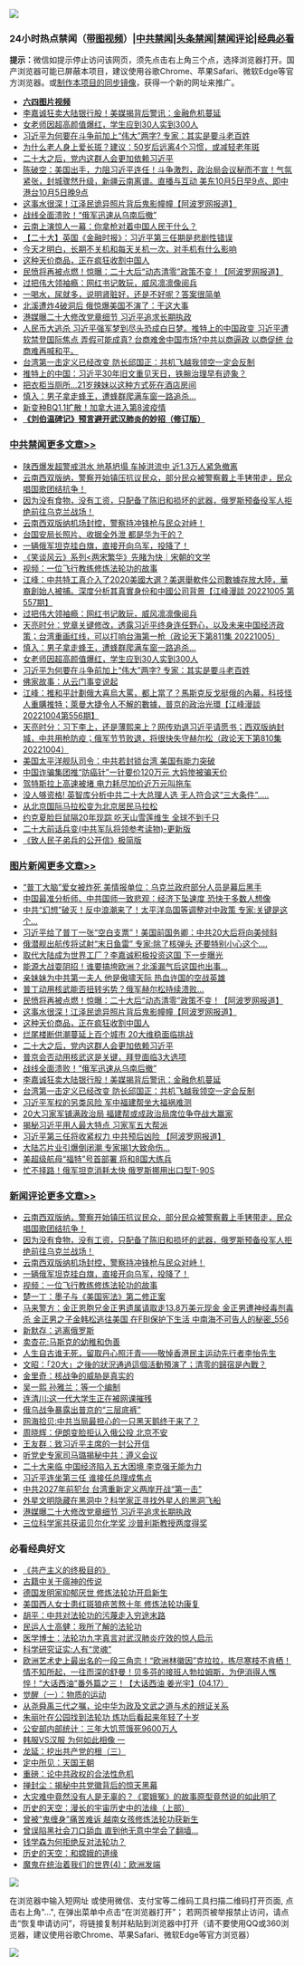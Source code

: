 ![](https://raw.githubusercontent.com/jsvpn/jsproxy/dev/64photo/fqnews-qr.jpg)

<div id="tt">
<h3>24小时热点禁闻（<a href="https://aaa.v2dns.tk/?QAjUl=BgRp5UNKRn&T5Vk=fPVH&Q59Ab=WxGE" target="_blank">带图视频</a>）|<a href="#%E4%B8%AD%E5%85%B1%E7%A6%81%E9%97%BB%E6%9B%B4%E5%A4%9A%E6%96%87%E7%AB%A0">中共禁闻</a>|<a href="#%E5%9B%BE%E7%89%87%E6%96%B0%E9%97%BB%E6%9B%B4%E5%A4%9A%E6%96%87%E7%AB%A0">头条禁闻</a>|<a href="#%E6%96%B0%E9%97%BB%E8%AF%84%E8%AE%BA%E6%9B%B4%E5%A4%9A%E6%96%87%E7%AB%A0">禁闻评论|<a href="#%E5%BF%85%E7%9C%8B%E7%BB%8F%E5%85%B8%E5%A5%BD%E6%96%87">经典必看</a></h3>
<div><b>提示：</b>微信如提示停止访问该网页，须先点击右上角三个点，选择浏览器打开。国产浏览器可能已屏蔽本项目，建议使用谷歌Chrome、苹果Safari、微软Edge等官方浏览器。或<a href="%E5%88%B6%E4%BD%9Cgit%E7%A6%81%E9%97%BB%E9%95%9C%E5%83%8F.md">制作本项目的同步镜像</a>，获得一个新的网址来推广。</div>
<ul>
<li><b><a href="http://d2.v2rss.gq/64.mp4" target="_blank">六四图片视频</a></b></li>
<li><a href="/topimagenews/20221005/1793492.md">李嘉诚狂卖大陆银行股！美媒揭背后警讯：金融危机蔓延</a></li>
<li><a href="/cbnews/20221006/1793636.md">女老师因超高颜值爆红，学生应到30人实到300人</a></li>
<li><a href="/cbnews/20221005/1793459.md">习近平为何要在斗争前加上“伟大”两字? 专家：其实是要斗老百姓</a></li>
<li><a href="/lifebaike/20221005/1793453.md">为什么老人身上爱长斑？建议：50岁后远离4个习惯，或减轻老年斑</a></li>
<li><a href="/topimagenews/20221006/1793635.md">二十大之后，党内这群人会更加依赖习近平</a></li>
<li><a href="/sohnews/20221005/1793505.md">陈破空：美国出手，力阻习近平连任！斗争激烈，政治局会议秘而不宣！气氛紧张，封城骤然升级，新疆云南离谱。直播与互动 美东10月5日早9点、即中港台10月5日晚9点</a></li>
<li><a href="/topimagenews/20221006/1793766.md">这事水很深！江泽民诡异照片背后鬼影幢幢【阿波罗网报道】</a></li>
<li><a href="/topimagenews/20221006/1793603.md">战线全面溃败！“俄军迅速从乌南后撤”</a></li>
<li><a href="/cnnews/20221006/1793686.md">云南上演惊人一幕：你拿枪对着中国人民干什么？</a></li>
<li><a href="/headline/20221005/1793472.md">【二十大】英国《金融时报》：习近平第三任期是悲剧性错误</a></li>
<li><a href="/lifebaike/20221005/1793434.md">今天才明白，长期不关机和每天关机一次，对手机有什么影响</a></li>
<li><a href="/topimagenews/20221006/1793744.md">这种天价商品，正在疯狂收割中国人</a></li>
<li><a href="/topimagenews/20221006/1793803.md">民愤将再被点燃！惊曝：二十大后“动态清零”政策不变！【阿波罗网报道】</a></li>
<li><a href="/cbnews/20221006/1793787.md">过把伟大领袖瘾：网红书记敢玩，威风凛凛像阅兵</a></li>
<li><a href="/health/20221005/1793461.md">一喝水，尿就多，说明肾脏好，还是不好呢？答案很简单</a></li>
<li><a href="/cnnews/20221005/1793539.md">北溪遭炸4破洞后 俄惊爆美国不演了：干这大事</a></li>
<li><a href="/comments/20221006/1793651.md">港媒曝二十大修改党章细节 习近平追求长期执政</a></li>
<li><a href="/sohnews/20221005/1793502.md">人民币大逃杀 习近平强军梦到尽头恐成白日梦。推特上的中国政变 习近平遭软禁登国际焦点 弄假可能成真? 台商难舍中国市场?中共以商逼政 以商促统 台商难再喊和平。</a></li>
<li><a href="/topimagenews/20221005/1793458.md">台湾第一击定义已经改变 防长邱国正：共机飞越我领空一定会反制</a></li>
<li><a href="/headline/20221006/1793618.md">推特上的中国：习近平30年旧文重见天日，铁腕治理早有迹象？</a></li>
<li><a href="/worldnews/20221006/1793639.md">把衣柜当厕所…21岁辣妹以这种方式死在酒店房间</a></li>
<li><a href="/cbnews/20221006/1793637.md">慎入：男子拿走蜂王，遭蜂群爬满车窗一路追杀…</a></li>
<li><a href="/cnnews/20221006/1793624.md">新变种BQ1.1扩散！加拿大进入第8波疫情</a></li>
<li><b><a href="/comments/20200207/1272816.md" target="_blank">《刘伯温碑记》预言避开武汉肺炎的妙招（修订版）</a></b></li>
</ul>
</div>

<div class="catlist">
<h3><a href="/cbnews/" target="_blank">中共禁闻</a><span><a href="/cbnews/" target="_blank" rel="nofollow">更多文章>></a></span></h3>
<ul>
<li><a href="/cbnews/20221006/1793862.md" target="_blank">陕西爆发超警戒洪水 地基坍塌 车掉洪流中 近1.3万人紧急撤离</a></li>
<li><a href="/comments/20221006/1793852.md" target="_blank">云南西双版纳，警察开始镇压抗议民众，部分民众被警察戴上手铐带走，民众唱国歌团结抗争！</a></li>
<li><a href="/comments/20221006/1793845.md" target="_blank">因为没有食物，没有工资，只配备了陈旧和损坏的武器，俄罗斯预备役军人拒绝前往乌克兰战场！</a></li>
<li><a href="/comments/20221006/1793844.md" target="_blank">云南西双版纳机场封控，警察持冲锋枪与民众对峙！</a></li>
<li><a href="/cbnews/20221006/1793843.md" target="_blank">台国安局长照片、收据全外泄 都是华为干的？</a></li>
<li><a href="/comments/20221006/1793832.md" target="_blank">一辆俄军坦克挂白旗，直接开向乌军，投降了！</a></li>
<li><a href="/cbnews/20221006/1789259.md" target="_blank">《笑谈风云》系列<两宋繁华》先睹为快｜宋朝的文学</a></li>
<li><a href="/comments/20221006/1793534.md" target="_blank">视频：一位飞行教练修炼法轮功的故事</a></li>
<li><a href="/cbnews/20221006/1793814.md" target="_blank">江峰：中共特工真介入了2020美國大選？美選舉軟件公司數據存放大陸，華裔創始人被捕。深度分析其真實身份和中國公司背景【江峰漫談 20221005 第557期】</a></li>
<li><a href="/cbnews/20221006/1793787.md" target="_blank">过把伟大领袖瘾：网红书记敢玩，威风凛凛像阅兵</a></li>
<li><a href="/cbnews/20221006/1793764.md" target="_blank">天亮时分：党章关键修改，透露习近平终身连任野心，以及未来中国经济政策；台湾重画红线，可以打响台海第一枪（政论天下第811集 20221005）</a></li>
<li><a href="/cbnews/20221006/1793637.md" target="_blank">慎入：男子拿走蜂王，遭蜂群爬满车窗一路追杀…</a></li>
<li><a href="/cbnews/20221006/1793636.md" target="_blank">女老师因超高颜值爆红，学生应到30人实到300人</a></li>
<li><a href="/cbnews/20221005/1793459.md" target="_blank">习近平为何要在斗争前加上“伟大”两字? 专家：其实是要斗老百姓</a></li>
<li><a href="/comments/20221005/1793428.md" target="_blank">佛家故事：从云门事变说起</a></li>
<li><a href="/cbnews/20221005/1793404.md" target="_blank">江峰：推和平計劃俄大喜烏大罵，都上當了？馬斯克反戈挺俄的內幕，科技怪人重購推特；萊曼大捷令人不解的數據，普京的政治光環【江峰漫談20221004第556期】</a></li>
<li><a href="/cbnews/20221005/1793289.md" target="_blank">天亮时分：习下李上，还是薄熙来上？网传劝退习近平请愿书；西双版纳封城，中共用枪防疫；俄军节节败退，将很快失守赫尔松（政论天下第810集 20221004）</a></li>
<li><a href="/cbnews/20221005/1793266.md" target="_blank">美国太平洋舰队司令：中共若封锁台湾 美国有能力突破</a></li>
<li><a href="/cbnews/20221005/1793265.md" target="_blank">中国诈骗集团推“防癌针”一针要价120万元 大妈惨被骗天价</a></li>
<li><a href="/cbnews/20221005/1793205.md" target="_blank">驾特斯拉上高速被堵 电力耗尽加价近万元叫拖车</a></li>
<li><a href="/cbnews/20221005/1793134.md" target="_blank">没人够资格! 英智库分析中共二十大总理人选 无人符合这“三大条件”&#8230;..</a></li>
<li><a href="/cbnews/20221005/1793117.md" target="_blank">从北京国际马拉松变为北京居民马拉松</a></li>
<li><a href="/cbnews/20221004/1793068.md" target="_blank">约克夏脸巨鼠隔20年现踪 吃天山雪莲维生 全球不到千只</a></li>
<li><a href="/cbnews/20221004/1793040.md" target="_blank">二十大前话兵变(中共军队将领参考读物)-更新版</a></li>
<li><a href="/cbnews/20221004/1793035.md" target="_blank">《致人民子弟兵的公开信》极简版</a></li>

</ul>
</div>
<div class="catlist">
<h3><a href="/topimagenews/" target="_blank">图片新闻</a><span><a href="/topimagenews/" target="_blank" rel="nofollow">更多文章>></a></span></h3>
<ul>
<li><a href="/topimagenews/20221006/1793880.md" target="_blank">“普丁大脑”爱女被炸死 美情报单位：乌克兰政府部分人员是幕后黑手</a></li>
<li><a href="/topimagenews/20221006/1793879.md" target="_blank">中国最准分析师、中共国师一致悲观：经济下坠速度 恐快于多数人想像</a></li>
<li><a href="/topimagenews/20221006/1793857.md" target="_blank">中共“幻想”破灭！反中浪潮来了！太平洋岛国等调整对中政策 专家:关键是这个…</a></li>
<li><a href="/topimagenews/20221006/1793856.md" target="_blank">习近平给了普丁一张“空白支票”！美国前国务卿：中共20大后将向美倾斜</a></li>
<li><a href="/topimagenews/20221006/1793851.md" target="_blank">俄潜舰出航传将试射“末日鱼雷” 专家:除了核弹头 还要特别小心这个….</a></li>
<li><a href="/topimagenews/20221006/1793850.md" target="_blank">取代大陆成为世界工厂？李嘉诚积极投资这国 下一步曝光</a></li>
<li><a href="/topimagenews/20221006/1793830.md" target="_blank">能源大战耍阴招！谁要搞垮欧洲？北溪漏气后这国也出事…</a></li>
<li><a href="/topimagenews/20221006/1793823.md" target="_blank">亲妹妹为中共第一夫人 他是傲啸天际 热血许国的空战英雄</a></li>
<li><a href="/topimagenews/20221006/1793804.md" target="_blank">普丁动用核武能否扭转劣势？俄军赫尔松持续溃败…</a></li>
<li><a href="/topimagenews/20221006/1793803.md" target="_blank">民愤将再被点燃！惊曝：二十大后“动态清零”政策不变！【阿波罗网报道】</a></li>
<li><a href="/topimagenews/20221006/1793766.md" target="_blank">这事水很深！江泽民诡异照片背后鬼影幢幢【阿波罗网报道】</a></li>
<li><a href="/topimagenews/20221006/1793744.md" target="_blank">这种天价商品，正在疯狂收割中国人</a></li>
<li><a href="/topimagenews/20221006/1793743.md" target="_blank">烂尾楼断供潮蔓延上百个城市 20大维稳面临挑战</a></li>
<li><a href="/topimagenews/20221006/1793635.md" target="_blank">二十大之后，党内这群人会更加依赖习近平</a></li>
<li><a href="/topimagenews/20221006/1793613.md" target="_blank">普京会否动用核武这是关键，拜登面临3大选项</a></li>
<li><a href="/topimagenews/20221006/1793603.md" target="_blank">战线全面溃败！“俄军迅速从乌南后撤”</a></li>
<li><a href="/topimagenews/20221005/1793492.md" target="_blank">李嘉诚狂卖大陆银行股！美媒揭背后警讯：金融危机蔓延</a></li>
<li><a href="/topimagenews/20221005/1793458.md" target="_blank">台湾第一击定义已经改变 防长邱国正：共机飞越我领空一定会反制</a></li>
<li><a href="/topimagenews/20221005/1793421.md" target="_blank">习近平军权的另类风险 军中福建帮坐大福祸难测</a></li>
<li><a href="/topimagenews/20221005/1793406.md" target="_blank">20大习家军铺满政治局 福建帮或成政治局席位争夺战大赢家</a></li>
<li><a href="/topimagenews/20221005/1793405.md" target="_blank">揭秘习近平用人最大特点 习家军五大帮派</a></li>
<li><a href="/topimagenews/20221005/1793365.md" target="_blank">习近平第三任将收紧权力 中共预后凶险 【阿波罗网报道】</a></li>
<li><a href="/topimagenews/20221005/1793351.md" target="_blank">大陆芯片业引爆倒闭潮 专家揭1大致命伤…</a></li>
<li><a href="/topimagenews/20221005/1793336.md" target="_blank">美超级航母“福特”号首部署 将和8国大练兵</a></li>
<li><a href="/topimagenews/20221005/1793335.md" target="_blank">忙不择路！俄军坦克消耗太快 俄罗斯挪用出口型T-90S</a></li>

</ul>
</div>
<div class="catlist">
<h3><a href="/comments/" target="_blank">新闻评论</a><span><a href="/comments/" target="_blank" rel="nofollow">更多文章>></a></span></h3>
<ul>
<li><a href="/comments/20221006/1793852.md" target="_blank">云南西双版纳，警察开始镇压抗议民众，部分民众被警察戴上手铐带走，民众唱国歌团结抗争！</a></li>
<li><a href="/comments/20221006/1793845.md" target="_blank">因为没有食物，没有工资，只配备了陈旧和损坏的武器，俄罗斯预备役军人拒绝前往乌克兰战场！</a></li>
<li><a href="/comments/20221006/1793844.md" target="_blank">云南西双版纳机场封控，警察持冲锋枪与民众对峙！</a></li>
<li><a href="/comments/20221006/1793832.md" target="_blank">一辆俄军坦克挂白旗，直接开向乌军，投降了！</a></li>
<li><a href="/comments/20221006/1793534.md" target="_blank">视频：一位飞行教练修炼法轮功的故事</a></li>
<li><a href="/comments/20221006/1793805.md" target="_blank">楚一丁：墨子与《美国宪法》第二修正案</a></li>
<li><a href="/comments/20221006/1793797.md" target="_blank">马来警方：金正恩胞兄金正男遗属请取走13.8万美元现金 金正男遭神经毒剂毒杀 金正男之子金韩松逃往美国 在FBI保护下生活 中南海不可告人的秘密_556</a></li>
<li><a href="/comments/20221006/1793790.md" target="_blank">新默存：逃离俄罗斯</a></li>
<li><a href="/comments/20221006/1793789.md" target="_blank">卖杏花:马斯克的幼稚和伪善</a></li>
<li><a href="/comments/20221006/1793748.md" target="_blank">人生自古谁无死，留取丹心照汗青——敬悼香港民主运动先行者李怡先生</a></li>
<li><a href="/comments/20221006/1793742.md" target="_blank">文昭：「20大」之後的狀況通過這個活動預演了；清零的歸宿是內戰？</a></li>
<li><a href="/comments/20221006/1793738.md" target="_blank">金里奇：核战争的威胁是真实的</a></li>
<li><a href="/comments/20221006/1793718.md" target="_blank">吴一熙 孙雅兰：等一个编制</a></li>
<li><a href="/comments/20221006/1793717.md" target="_blank">连清川:这一代大学生正在被网课摧残</a></li>
<li><a href="/comments/20221006/1793699.md" target="_blank">俄乌战争暴露出普京的“三层底裤”</a></li>
<li><a href="/comments/20221006/1793698.md" target="_blank">网海拾贝:中共当局最担心的一只黑天鹅终于来了？</a></li>
<li><a href="/comments/20221006/1793697.md" target="_blank">周晓辉：伊朗变脸拒认入俄公投 北京不安</a></li>
<li><a href="/comments/20221006/1793696.md" target="_blank">王友群：致习近平主席的一封公开信</a></li>
<li><a href="/comments/20221006/1793695.md" target="_blank">听党史专家司马璐揭秘中共：遵义会议</a></li>
<li><a href="/comments/20221006/1793687.md" target="_blank">二十大来临 中国经济陷入五大困境 李克强无能为力</a></li>
<li><a href="/comments/20221006/1793671.md" target="_blank">习近平连坐第三任 谁接任总理成焦点</a></li>
<li><a href="/comments/20221006/1793670.md" target="_blank">中共2027年前犯台 台湾重新定义两岸开战“第一击”</a></li>
<li><a href="/comments/20221006/1793667.md" target="_blank">外星文明隐藏在黑洞中？科学家正寻找外星人的黑洞飞船</a></li>
<li><a href="/comments/20221006/1793651.md" target="_blank">港媒曝二十大修改党章细节 习近平追求长期执政</a></li>
<li><a href="/comments/20221006/1793650.md" target="_blank">三位科学家共获诺贝尔化学奖 沙普利斯教授两度得奖</a></li>

</ul>
</div>

<div class="catlist">
<h3>必看经典好文</h3>
<ul>
<li><a href="/bookwiki/20171120/858084.md" target="_blank">《共产主义的终极目的》</a></li>
<li><a href="/ccpdope/20200531/1337409.md" target="_blank">古籍中关于瘟神的传说</a></li>
<li><a href="/comments/20200722/1364497.md" target="_blank">德国发明家抑郁厌世 修炼法轮功开启新生</a></li>
<li><a href="/comments/20190126/1070164.md" target="_blank">美国西人女士患红斑狼疮苦熬十年 修炼法轮功康复</a></li>
<li><a href="/cbnews/20200720/1363328.md" target="_blank">胡平：中共对法轮功的污蔑走入穷途末路</a></li>
<li><a href="/ccpdope/20200729/1369047.md" target="_blank">民运人士高健：我所了解的法轮功</a></li>
<li><a href="/comments/20200820/1382989.md" target="_blank">医学博士：法轮功九字真言对武汉肺炎疗效的惊人启示</a></li>
<li><a href="/cnnews/20220202/1686894.md" target="_blank">科学研究证实:人有“灵魂”</a></li>
<li><a href="/bannedvideo/20210418/1528557.md" target="_blank">欧洲艺术史上最出名的一段三角恋！“欧洲林徽因”克拉拉，拣尽寒枝不肯栖！情不知所起，一往而深的舒曼！贝多芬的接班人勃拉姆斯，为伊消得人憔悴！“大话西油”番外篇之三！【大话西油 姜光宇】(04.17）</a></li>
<li><a href="/comments/20200810/1377609.md" target="_blank">觉醒（一）：物质的运动</a></li>
<li><a href="/tculture/20180501/935934.md" target="_blank">从尧舜禹三代之嘱，论中华为政及文武之道与术的辨证关系</a></li>
<li><a href="/comments/20210720/1488271.md" target="_blank">朱丽叶在公园找到法轮功 炼功后看起来年轻了十岁</a></li>
<li><a href="/comments/20200515/220430.md" target="_blank">公安部内部统计：三年大饥荒饿死9600万人</a></li>
<li><a href="/bannedvideo/20220228/1697982.md" target="_blank">韩服VS汉服 为何如此相像 一</a></li>
<li><a href="/comments/20200929/1405201.md" target="_blank">龙延：挖出共产党的根（三）</a></li>
<li><a href="/tculture/xiulian/20151111/470021.md" target="_blank">定中所见：天国王朝</a></li>
<li><a href="/comments/20200705/783271.md" target="_blank">重磅：论中共政权的合法性危机</a></li>
<li><a href="/topimagenews/20170218/694213.md" target="_blank">掸封尘：揭秘中共党徽背后的惊天黑幕</a></li>
<li><a href="/lifebaike/20210511/1544066.md" target="_blank">大灾难中竟然没有人是无辜的？《窦娥冤》的故事原型竟然说的如此明了</a></li>
<li><a href="/tculture/20121025/73065.md" target="_blank">历史的天空：漫长的宇宙历史中的法缘（上部）</a></li>
<li><a href="/comments/20211125/1657403.md" target="_blank">曾被“鬼缠身”痛苦难诉 越南女孩修炼法轮功获新生</a></li>
<li><a href="/topimagenews/20200928/1404412.md" target="_blank">曾误陷黑社会刀口舔血 直到他无意中学会了翻墙&#8230;</a></li>
<li><a href="/comments/20210123/1473430.md" target="_blank">钱学森为何拒绝反对法轮功？</a></li>
<li><a href="/cbnews/20190219/1083302.md" target="_blank">历史的天空：和嫦娥的道缘</a></li>
<li><a href="/topimagenews/20180522/946266.md" target="_blank">魔鬼在统治着我们的世界(4)：欧洲发端</a></li>

</ul>
</div>

![](https://raw.githubusercontent.com/jsvpn/jsproxy/dev/64photo/fqnews-qr.jpg)

在浏览器中输入短网址 或使用微信、支付宝等二维码工具扫描二维码打开页面, 点击右上角"...", 在弹出菜单中点击“在浏览器打开”； 若网页被举报禁止访问，请点击“恢复申请访问”，将链接复制并粘贴到浏览器中打开（请不要使用QQ或360浏览器，建议使用谷歌Chrome、苹果Safari、微软Edge等官方浏览器）

![](https://raw.githubusercontent.com/jsvpn/jsproxy/dev/64photo/wx.jpg)